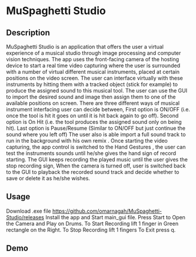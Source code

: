 # MuSpaghetti Studio
## Description
MuSpaghetti Studio is an application that offers the user a virtual experience of a
musical studio through image processing and computer vision techniques. The app
uses the front-facing camera of the hosting device to start a real time video capturing
where the user is surrounded with a number of virtual different musical instruments,
placed at certain positions on the video screen. The user can interface virtually with
these instruments by hitting them with a tracked object (stick for example) to produce
the assigned sound to this musical tool.
The user can use the GUI to import the desired sound and image then assign them to
one of the available positions on screen. There are three different ways of musical instrument
interfacing user can decide between, First option is ON/OFF (i.e. once the tool is hit it goes on
until it is hit back again to go off).
Second option is On Hit (i.e. the tool produces the assigned sound only on being hit).
Last option is Pause/Resume (Similar to ON/OFF but just continue the sound where you left off)
The user also is able import a full sound track to run in the
background with his own remix .
Once starting the video capturing, the app control is switched to the Hand Gestures ,
the user can test the instruments sounds until he/she gives the hand sign of record
starting. The GUI keeps recording the played music until the user gives the stop
recording sign, When the camera is turned off, user is switched back to the GUI to playback
the recorded sound track and decide whether to save or delete it as he/she wishes.

## Usage
Download .exe file 
https://github.com/omarnagah/MuSpaghetti-Studio/releases
Install the app and Start main_gui file.
Press Start to Open the Camera and Play on Drums.
To Start Recording lift 1 finger in Green rectangle on the Right.
To Stop Recording lift 1 fingers
To Exit press q.

## Demo
